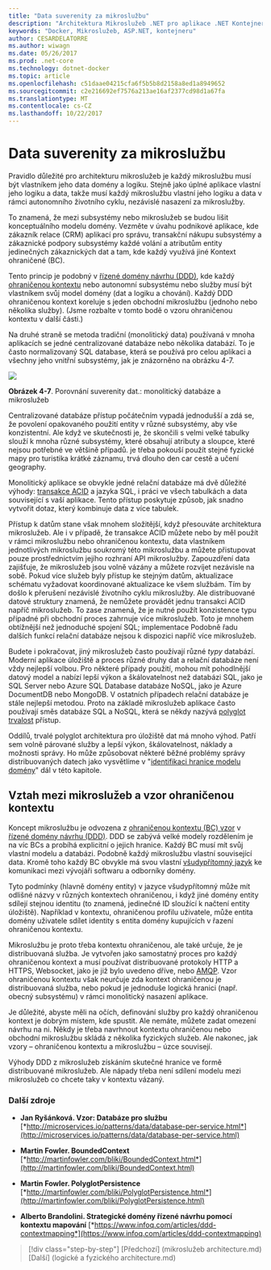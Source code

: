 ```yaml
---
title: "Data suverenity za mikroslužbu"
description: "Architektura Mikroslužeb .NET pro aplikace .NET Kontejnerizované | Data suverenity za mikroslužbu"
keywords: "Docker, Mikroslužeb, ASP.NET, kontejneru"
author: CESARDELATORRE
ms.author: wiwagn
ms.date: 05/26/2017
ms.prod: .net-core
ms.technology: dotnet-docker
ms.topic: article
ms.openlocfilehash: c51daae04215cfa6f5b5b8d2158a8ed1a8949652
ms.sourcegitcommit: c2e216692ef7576a213ae16af2377cd98d1a67fa
ms.translationtype: MT
ms.contentlocale: cs-CZ
ms.lasthandoff: 10/22/2017
---
```

# <a name="data-sovereignty-per-microservice"></a>Data suverenity za mikroslužbu

Pravidlo důležité pro architekturu mikroslužeb je každý mikroslužbu musí být vlastníkem jeho data domény a logiku. Stejně jako úplné aplikace vlastní jeho logiku a data, takže musí každý mikroslužbu vlastní jeho logiku a data v rámci autonomního životního cyklu, nezávislé nasazení za mikroslužby.

To znamená, že mezi subsystémy nebo mikroslužeb se budou lišit konceptuálního modelu domény. Vezměte v úvahu podnikové aplikace, kde zákazník relace (CRM) aplikací pro správu, transakční nákupu subsystémy a zákaznické podpory subsystémy každé volání a atributům entity jedinečných zákaznických dat a tam, kde každý využívá jiné Kontext ohraničené (BC).

Tento princip je podobný v [řízené domény návrhu (DDD)](https://en.wikipedia.org/wiki/Domain-driven_design), kde každý [ohraničenou kontextu](https://martinfowler.com/bliki/BoundedContext.html) nebo autonomní subsystému nebo služby musí být vlastníkem svůj model domény (dat a logiku a chování). Každý DDD ohraničenou kontext koreluje s jeden obchodní mikroslužbu (jednoho nebo několika služby). (Jsme rozbalte v tomto bodě o vzoru ohraničenou kontextu v další části.)

Na druhé straně se metoda tradiční (monolitický data) používaná v mnoha aplikacích se jedné centralizované databáze nebo několika databází. To je často normalizovaný SQL database, která se používá pro celou aplikaci a všechny jeho vnitřní subsystémy, jak je znázorněno na obrázku 4-7.

![](./media/image7.png)

**Obrázek 4-7**. Porovnání suverenity dat.: monolitický databáze a mikroslužeb

Centralizované databáze přístup počátečním vypadá jednodušší a zdá se, že povolení opakovaného použití entity v různé subsystémy, aby vše konzistentní. Ale když ve skutečnosti je, že skončili s velmi velké tabulky slouží k mnoha různé subsystémy, které obsahují atributy a sloupce, které nejsou potřebné ve většině případů. je třeba pokouší použít stejné fyzické mapy pro turistika krátké záznamu, trvá dlouho den car cestě a učení geography.

Monolitický aplikace se obvykle jedné relační databáze má dvě důležité výhody: [transakce ACID](https://en.wikipedia.org/wiki/ACID) a jazyka SQL, i práci ve všech tabulkách a data související s vaší aplikace. Tento přístup poskytuje způsob, jak snadno vytvořit dotaz, který kombinuje data z více tabulek.

Přístup k datům stane však mnohem složitější, když přesouváte architektura mikroslužeb. Ale i v případě, že transakce ACID můžete nebo by měl použít v rámci mikroslužbu nebo ohraničenou kontextu, data vlastníkem jednotlivých mikroslužbu soukromý této mikroslužbu a můžete přistupovat pouze prostřednictvím jejího rozhraní API mikroslužby. Zapouzdření data zajišťuje, že mikroslužeb jsou volně vázány a můžete rozvíjet nezávisle na sobě. Pokud více služeb byly přístup ke stejným datům, aktualizace schématu vyžadovat koordinované aktualizace ke všem službám. Tím by došlo k přerušení nezávislé životního cyklu mikroslužby. Ale distribuované datové struktury znamená, že nemůžete provádět jednu transakci ACID napříč mikroslužeb. To zase znamená, že je nutné použít konzistence typu případné při obchodní proces zahrnuje více mikroslužeb. Toto je mnohem obtížnější než jednoduché spojení SQL; implementace Podobně řadu dalších funkcí relační databáze nejsou k dispozici napříč více mikroslužeb.

Budete i pokračovat, jiný mikroslužeb často používají různé *typy* databází. Moderní aplikace úložiště a proces různé druhy dat a relační databáze není vždy nejlepší volbou. Pro některé případy použití, mohou mít pohodlnější datový model a nabízí lepší výkon a škálovatelnost než databázi SQL, jako je SQL Server nebo Azure SQL Database databáze NoSQL, jako je Azure DocumentDB nebo MongoDB. V ostatních případech relační databáze je stále nejlepší metodou. Proto na základě mikroslužeb aplikace často používají směs databáze SQL a NoSQL, která se někdy nazývá [polyglot trvalost](http://martinfowler.com/bliki/PolyglotPersistence.html) přístup.

Oddílů, trvalé polyglot architektura pro úložiště dat má mnoho výhod. Patří sem volně párované služby a lepší výkon, škálovatelnost, náklady a možnosti správy. Ho může způsobovat některé běžné problémy správy distribuovaných datech jako vysvětlíme v "[identifikaci hranice modelu domény](#identifying-domain-model-boundaries-for-each-microservice)" dál v této kapitole.

## <a name="the-relationship-between-microservices-and-the-bounded-context-pattern"></a>Vztah mezi mikroslužeb a vzor ohraničenou kontextu

Koncept mikroslužbu je odvozena z [ohraničenou kontextu (BC) vzor](http://martinfowler.com/bliki/BoundedContext.html) v [řízené domény návrhu (DDD)](https://en.wikipedia.org/wiki/Domain-driven_design). DDD se zabývá velké modely rozdělením je na víc BCs a probíhá explicitní o jejich hranice. Každý BC musí mít svůj vlastní modelu a databázi. Podobně každý mikroslužbu vlastní související data. Kromě toho každý BC obvykle má svou vlastní [všudypřítomný jazyk](http://martinfowler.com/bliki/UbiquitousLanguage.html) ke komunikaci mezi vývojáři softwaru a odborníky domény.

Tyto podmínky (hlavně domény entity) v jazyce všudypřítomný může mít odlišné názvy v různých kontextech ohraničenou, i když jiné domény entity sdílejí stejnou identitu (to znamená, jedinečné ID sloužící k načtení entity úložiště). Například v kontextu, ohraničenou profilu uživatele, může entita domény uživatele sdílet identity s entita domény kupujících v řazení ohraničenou kontextu.

Mikroslužbu je proto třeba kontextu ohraničenou, ale také určuje, že je distribuovaná služba. Je vytvořen jako samostatný proces pro každý ohraničenou kontext a musí používat distribuované protokoly HTTP a HTTPS, Websocket, jako je již bylo uvedeno dříve, nebo [AMQP](https://en.wikipedia.org/wiki/Advanced_Message_Queuing_Protocol). Vzor ohraničenou kontextu však neurčuje zda kontext ohraničenou je distribuovaná služba, nebo pokud je jednoduše logická hranici (např. obecný subsystému) v rámci monolitický nasazení aplikace.

Je důležité, abyste měli na očích, definování služby pro každý ohraničenou kontext je dobrým místem, kde spustit. Ale nemáte, můžete zadat omezení návrhu na ni. Někdy je třeba navrhnout kontextu ohraničenou nebo obchodní mikroslužbu skládá z několika fyzických služeb. Ale nakonec, jak vzory – ohraničenou kontextu a mikroslužbu – úzce souvisejí.

Výhody DDD z mikroslužeb získáním skutečné hranice ve formě distribuované mikroslužeb. Ale nápady třeba není sdílení modelu mezi mikroslužeb co chcete taky v kontextu vázaný.

### <a name="additional-resources"></a>Další zdroje

-   **Jan Ryšánková. Vzor: Databáze pro službu**
    [*http://microservices.io/patterns/data/database-per-service.html*](http://microservices.io/patterns/data/database-per-service.html)

-   **Martin Fowler. BoundedContext**
    [*http://martinfowler.com/bliki/BoundedContext.html*](http://martinfowler.com/bliki/BoundedContext.html)

-   **Martin Fowler. PolyglotPersistence**
    [*http://martinfowler.com/bliki/PolyglotPersistence.html*](http://martinfowler.com/bliki/PolyglotPersistence.html)

-   **Alberto Brandolini. Strategické domény řízené návrhu pomocí kontextu mapování**
    [*https://www.infoq.com/articles/ddd-contextmapping*](https://www.infoq.com/articles/ddd-contextmapping)


>[!div class="step-by-step"]
[Předchozí] (mikroslužeb architecture.md) [Další] (logické a fyzického architecture.md)
